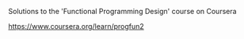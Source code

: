 Solutions to the 'Functional Programming Design' course on Coursera

https://www.coursera.org/learn/progfun2
